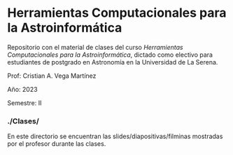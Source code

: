 # Herramientas Computacionales para la Astroinformática

Repositorio con el material de clases del curso _Herramientas
Computacionales para la Astroinformática_, dictado como electivo
para estudiantes de postgrado en Astronomía en la Universidad 
de La Serena.

Prof: Cristian A. Vega Martínez

Año: 2023

Semestre: II

### ./Clases/

En este directorio se encuentran las slides/diapositivas/filminas
mostradas por el profesor durante las clases.

